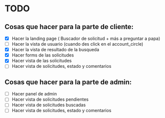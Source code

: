 # TODO

## Cosas que hacer para la parte de cliente:

- [x] Hacer la landing page ( Buscador de solicitud + más a preguntar a papa)
- [ ] Hacer la vista de usuario (cuando des click en el account_circle)
- [x] Hacer la vista de resultado de la busqueda
- [x] Hacer forms de las solicitudes
- [x] Hacer vista de las solicitudes
- [ ] Hacer vista de solicitudes, estado y comentarios

## Cosas que hacer para la parte de admin:

- [ ] Hacer panel de admin
- [ ] Hacer vista de solicitudes pendientes
- [ ] Hacer vista de solicitudes buscadas
- [ ] Hacer vista de solicitudes, estado y comentarios
